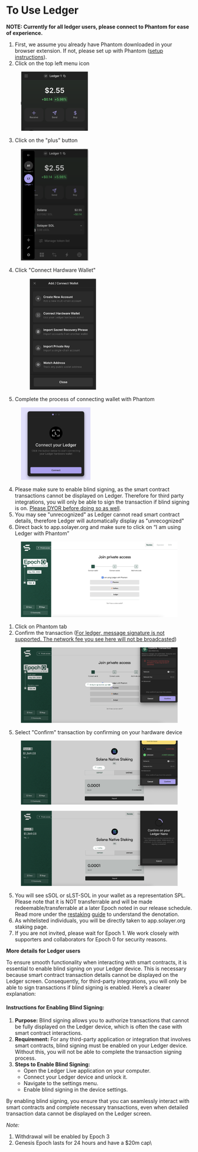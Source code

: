 # To Use Ledger

**NOTE: Currently for all ledger users, please connect to Phantom for ease of experience.**&#x20;

1. First, we assume you already have Phantom downloaded in your browser extension. If not, please  set up with Phantom ([setup instructions](https://help.phantom.app/hc/en-us/articles/8071074929043-How-to-create-a-new-wallet)).&#x20;
2. Click on the top left menu icon&#x20;

<figure><img src="../.gitbook/assets/image (7) (2).png" alt="" width="181"><figcaption></figcaption></figure>

3. Click on the "plus" button&#x20;

<figure><img src="../.gitbook/assets/image (8).png" alt="" width="183"><figcaption></figcaption></figure>

4.  Click "Connect Hardware Wallet"&#x20;

    <figure><img src="../.gitbook/assets/image (9).png" alt="" width="179"><figcaption></figcaption></figure>
5. Complete the process of connecting wallet with Phantom

<figure><img src="../.gitbook/assets/image (10).png" alt="" width="188"><figcaption></figcaption></figure>

4. Please make sure to enable blind signing, as the smart contract transactions cannot be displayed on Ledger. Therefore for third party integrations, you will only be able to sign the transaction if blind signing is on. [Please DYOR before doing so as well](https://www.ledger.com/academy/enable-blind-signing-why-when-and-how-to-stay-safe).&#x20;
5. You may see "unrecognized" as Ledger cannot read smart contract details, therefore Ledger will automatically display as "unrecognized"&#x20;
6. Direct back to app.solayer.org and make sure to click on “I am using Ledger with Phantom”

<figure><img src="../.gitbook/assets/image (2) (2).png" alt=""><figcaption></figcaption></figure>

1. Click on Phantom tab
2. Confirm the transaction ([For ledger, message signature is not supported. The network fee you see here will not be broadcasted](https://spl.solana.com/memo))

<figure><img src="../.gitbook/assets/image (3) (3).png" alt=""><figcaption></figcaption></figure>

5. Select "Confirm" transaction by confirming on your hardware device&#x20;

<figure><img src="../.gitbook/assets/image (17).png" alt=""><figcaption></figcaption></figure>

<figure><img src="../.gitbook/assets/image (19).png" alt=""><figcaption></figcaption></figure>

5. You will see sSOL or sLST-SOL in your wallet as a representation SPL. Please note that it is NOT transferrable and will be made redeemable/transferrable at a later Epoch noted in our release schedule. Read more under the [restaking](https://docs.solayer.org/solayer-docs/restaking/restaking-architecture) [guide](https://docs.solayer.org/solayer-docs/restaking/restaking-architecture) to understand the denotation.&#x20;
6. As whitelisted individuals, you will be directly taken to app.solayer.org staking page.&#x20;
7. If you are not invited, please wait for Epoch 1. We work closely with supporters and collaborators for Epoch 0 for security reasons.&#x20;



**More details for Ledger users**

To ensure smooth functionality when interacting with smart contracts, it is essential to enable blind signing on your Ledger device. This is necessary because smart contract transaction details cannot be displayed on the Ledger screen. Consequently, for third-party integrations, you will only be able to sign transactions if blind signing is enabled. Here’s a clearer explanation:

#### Instructions for Enabling Blind Signing:

1. **Purpose:** Blind signing allows you to authorize transactions that cannot be fully displayed on the Ledger device, which is often the case with smart contract interactions.
2. **Requirement:** For any third-party application or integration that involves smart contracts, blind signing must be enabled on your Ledger device. Without this, you will not be able to complete the transaction signing process.
3. **Steps to Enable Blind Signing:**
   * Open the Ledger Live application on your computer.
   * Connect your Ledger device and unlock it.
   * Navigate to the settings menu.
   * Enable blind signing in the device settings.

By enabling blind signing, you ensure that you can seamlessly interact with smart contracts and complete necessary transactions, even when detailed transaction data cannot be displayed on the Ledger screen.



_Note:_&#x20;

1. Withdrawal will be enabled by Epoch 3
2. Genesis Epoch lasts for 24 hours and have a $20m cap\
